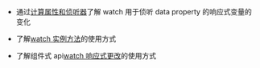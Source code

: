 - 通过[计算属性和侦听器](https://v3.cn.vuejs.org/guide/computed.html#%E4%BE%A6%E5%90%AC%E5%99%A8)了解 watch 用于侦听 data property 的响应式变量的变化

- 了解[watch 实例方法](https://v3.cn.vuejs.org/api/instance-methods.html#watch)的使用方式

- 了解组件式 api[watch 响应式更改](https://v3.cn.vuejs.org/guide/composition-api-introduction.html#watch-%E5%93%8D%E5%BA%94%E5%BC%8F%E6%9B%B4%E6%94%B9)的使用方式
